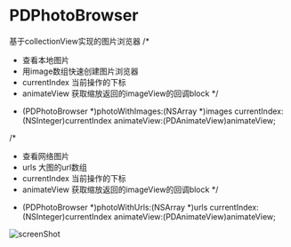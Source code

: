 # PDPhotoBrowser
基于collectionView实现的图片浏览器
/*
 * 查看本地图片
 * 用image数组快速创建图片浏览器
 * currentIndex 当前操作的下标
 * animateView 获取缩放返回的imageView的回调block
 */
+ (PDPhotoBrowser *)photoWithImages:(NSArray *)images currentIndex:(NSInteger)currentIndex animateView:(PDAnimateView)animateView;

/*
 * 查看网络图片
 * urls 大图的url数组
 * currentIndex 当前操作的下标
 * animateView 获取缩放返回的imageView的回调block
 */
+ (PDPhotoBrowser *)photoWithUrls:(NSArray *)urls currentIndex:(NSInteger)currentIndex animateView:(PDAnimateView)animateView;

![screenShot](https://github.com/guiqiang107/PDPhotoBrowser/raw/master/PDPhotoBrowserGif.gif)
